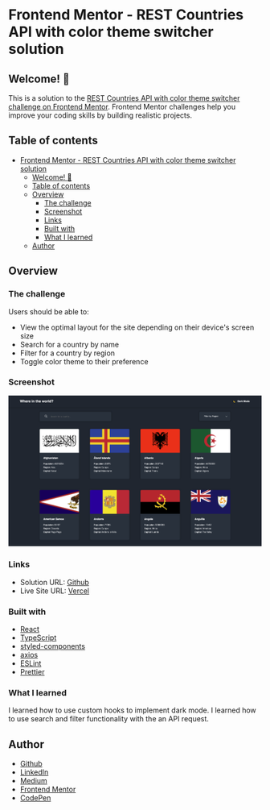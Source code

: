 # Frontend Mentor - REST Countries API with color theme switcher solution

## Welcome! 👋

This is a solution to the [REST Countries API with color theme switcher challenge on Frontend Mentor](https://www.frontendmentor.io/challenges/rest-countries-api-with-color-theme-switcher-5cacc469fec04111f7b848ca). Frontend Mentor challenges help you improve your coding skills by building realistic projects.

## Table of contents

- [Frontend Mentor - REST Countries API with color theme switcher solution](#frontend-mentor---rest-countries-api-with-color-theme-switcher-solution)
  - [Welcome! 👋](#welcome-)
  - [Table of contents](#table-of-contents)
  - [Overview](#overview)
    - [The challenge](#the-challenge)
    - [Screenshot](#screenshot)
    - [Links](#links)
    - [Built with](#built-with)
    - [What I learned](#what-i-learned)
  - [Author](#author)

## Overview

### The challenge

Users should be able to:

- View the optimal layout for the site depending on their device's screen size
- Search for a country by name
- Filter for a country by region
- Toggle color theme to their preference

### Screenshot

![](./src/assets/screenshot/screenshot.png)

### Links

- Solution URL: [Github](https://github.com/aycanogut/fem-rest-countries-flag-api)
- Live Site URL: [Vercel](https://fem-rest-countries-flag-api.vercel.app/)

### Built with

- [React](https://reactjs.org/)
- [TypeScript](https://www.typescriptlang.org/)
- [styled-components](https://styled-components.com/)
- [axios](https://axios-http.com/)
- [ESLint](https://eslint.org/)
- [Prettier](https://prettier.io/)

### What I learned

I learned how to use custom hooks to implement dark mode.
I learned how to use search and filter functionality with the an API request.

## Author

- [Github](https://github.com/aycanogut)
- [LinkedIn](https://www.linkedin.com/in/aycanogut/)
- [Medium](https://medium.com/@aycanogut)
- [Frontend Mentor](https://www.frontendmentor.io/profile/bleedeleventh)
- [CodePen](https://codepen.io/aycanogutt)
